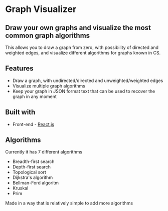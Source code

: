 # Graph Visualizer 


## Draw your own graphs and visualize the most common graph algorithms

This allows you to draw a graph from zero, with possibility of directed and weighted edges, and visualize different algorithms for graphs known in CS.

## Features
- Draw a graph, with undirected/directed and unweighted/weighted edges
- Visualize multiple graph algorithms
- Keep your graph in JSON format text that can be used to recover the graph in any moment

## Built with
- Front-end - [React.js](https://reactjs.org/)

## Algorithms
Currently it has 7 different algorithms
- Breadth-first search
- Depth-first search
- Topological sort
- Dijkstra's algorithm
- Bellman-Ford algoritm
- Kruskal
- Prim

Made in a way that is relatively simple to add more algorithms
